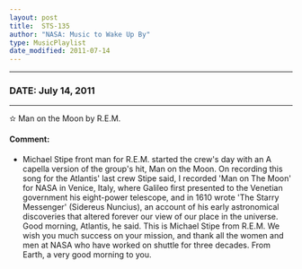 ```yaml
---
layout: post
title:  STS-135
author: "NASA: Music to Wake Up By"
type: MusicPlaylist
date_modified: 2011-07-14
---
```


----
### DATE: July 14, 2011
----
✫ Man on the Moon by R.E.M.

#### Comment:
* Michael Stipe front man for R.E.M. started  the crew's day with an A capella version of the group's hit, Man on the Moon. On recording this song for the Atlantis' last crew Stipe said, I recorded 'Man on The Moon' for NASA in Venice, Italy, where Galileo first presented to the Venetian government his eight-power telescope, and in 1610 wrote 'The Starry Messenger' (Sidereus Nuncius), an account of his early astronomical discoveries that altered forever our view of our place in the universe. Good morning, Atlantis, he said. This is Michael Stipe from R.E.M. We wish you much success on your mission, and thank all the women and men at NASA who have worked on shuttle for three decades. From Earth, a very good morning to you.
